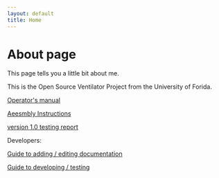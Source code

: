 ```yaml
---
layout: default
title: Home
---
```

# About page

This page tells you a little bit about me.

This is the Open Source Ventilator Project from the University of Forida.

[Operator's manual](./docs/OperatorsManual/manual.md)

[Aeesmbly Instructions](./docs/electronics/assembly_instructions.html)

[version 1.0 testing report](./docs/tests/test_v1.html)


Developers:

  [Guide to adding / editing documentation](./docs/AddingDocumentation.md)

  [Guide to developing / testing](./docs/testing/developing_guide.html)
